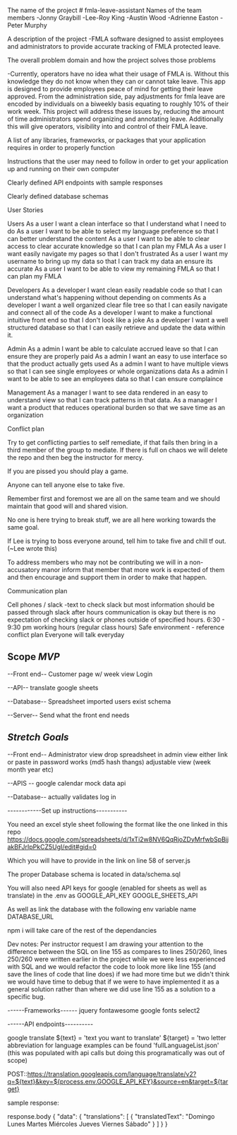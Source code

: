 
The name of the project  # fmla-leave-assistant
Names of the team members
-Jonny Graybill
-Lee-Roy King
-Austin Wood
-Adrienne Easton
-Peter Murphy


A description of the project
-FMLA software designed to assist employees and administrators to provide accurate tracking of FMLA protected leave. 

The overall problem domain and how the project solves those problems

-Currently, operators have no idea what their usage of FMLA is. Without this knowledge they do not know when they can or cannot take leave. This app is designed to provide employees peace of mind for getting their leave approved. From the administration side, pay adjustments for fmla leave are encoded by individuals on a biweekly basis equating to roughly 10% of their work week. This project will address these issues by, reducing the amount of time administrators spend organizing and annotating leave. Additionally this will give operators, visibility into and control of their FMLA leave.


A list of any libraries, frameworks, or packages that your application requires in order to properly function

Instructions that the user may need to follow in order to get your application up and running on their own computer

Clearly defined API endpoints with sample responses

Clearly defined database schemas







User Stories

Users
As a user I want a clean interface  so that I understand what I need to do 
As a user I want to be able to select my language preference so that I can better understand the content
As a user I want to be able to clear access to clear accurate knowledge  so that I can plan my FMLA
As a user I want easily navigate my pages so that I don't frustrated
As a user I want my username to bring up my data so that I can track my data an ensure its accurate
As a user I want to be able to view my remaining FMLA so that I can plan my FMLA

Developers
As a developer I want clean easily readable code so that I can understand what's happening without depending on comments
As a developer I want a well organized clear file tree so that I can easily navigate and connect all of the code 
As a developer I want to make a functional intuitive front end so that I don't look like a joke
As a developer I want a well structured database so that I can easily retrieve and update the data within it.

Admin 
As a admin I want be able to calculate accrued leave so that I can ensure they are properly paid
As a admin I want an easy to use interface so that the product actually gets used
As a admin I want to have multiple views so that I can see single employees or whole organizations data
As a admin I want to be able to see an employees data so that I can ensure complaince 


Management
As a manager I want to see data rendered in an easy to understand view so that I can track patterns in that data.
As a manager I want a product that reduces operational burden so that we save time as an organization


Conflict plan

Try to get conflicting parties to self remediate, if that fails then bring in a third member of the group to mediate. 
If there is full on chaos we will delete the repo and then beg the instructor for mercy. 

If you are pissed you should play a game.

Anyone can tell anyone else to take five. 

Remember first and foremost we are all on the same team and we should maintain that good will and shared vision.

No one is here trying to break stuff, we are all here working towards the same goal. 

If Lee is trying to boss everyone around, tell him to take five and chill tf out. (~Lee wrote this)

To address members who may not be contributing we will in a non-accusatory manor inform that member that more work is expected of them and then encourage and support them in order to make that happen.

Communication plan 

Cell phones / slack 
-text to check slack but most information should be passed through slack
after hours communication is okay but there is no expectation of checking slack or phones outside of specified hours.
6:30 - 9:30 pm working hours (regular class hours) 
Safe environment - reference conflict plan
Everyone will talk everyday

Scope 
*MVP*
----------------
--Front end--
Customer page w/ week view
Login

--API--
translate
google sheets

--Database--
Spreadsheet imported
users exist
schema 

--Server--
Send what the front end needs 


*Stretch Goals*
---------------

--Front end--
Administrator view
drop spreadsheet in admin view either link or paste in
password works (md5 hash thangs)
adjustable view (week month year etc)

--APIS --
google calendar
mock data api

--Database--
actually validates log in


------------Set up instructions-----------

You need an excel style sheet following the format like the one linked in this repo
https://docs.google.com/spreadsheets/d/1xTi2w8NV6QqRjoZDyMrfwbSpBjjakBFJrIpPkCZ5UgI/edit#gid=0

Which you will have to provide in the link on line 58 of server.js

The proper Database schema is located in data/schema.sql

You will also need API keys for google (enabled for sheets as well as translate) in the .env as 
GOOGLE_API_KEY
GOOGLE_SHEETS_API

As well as link the database with the following env variable name 
DATABASE_URL

npm i will take care of the rest of the dependancies


Dev notes:
Per instructor request I am drawing your attention to the difference between the SQL on line 155 as compares to lines 250/260, 
lines 250/260 were written earlier in the project while we were less experienced with SQL and we would refactor the code to look more like line 155 (and save the lines of code that line does) if we had more time but we didn't think we would have time to debug that if we were to have implemented it as a general solution rather than where we did use line 155 as a solution to a specific bug.



------Frameworks------
jquery
fontawesome
google fonts
select2

------API endpoints----------

google translate 
${text} = 'text you want to translate'
${target} = 'two letter abbreviation for language examples can be found 'fullLanguageList.json' (this was populated with api calls but doing this programatically was out of scope)

POST::https://translation.googleapis.com/language/translate/v2?q=${text}&key=${process.env.GOOGLE_API_KEY}&source=en&target=${target}

sample response:

response.body
{
    "data": {
        "translations": [
            {
                "translatedText": "Domingo Lunes Martes Miércoles Jueves Viernes Sábado"
            }
        ]
    }
}
